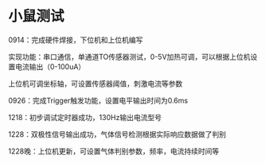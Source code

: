 # 小鼠测试

0914：完成硬件焊接，下位机和上位机编写

实现功能：串口通信，单通道TO传感器测试，0-5V加热可调，可以根据上位机设置电流输出（0-100uA）

上位机可调坐标轴，可设置传感器阈值，刺激电流等参数

0926：完成Trigger触发功能，设置电平输出时间为0.6ms

1218：初步调试定时器成功，130Hz输出电流型号

1228：双极性信号输出成功，气体信号检测根据实际响应数据做了判别

1228晚：上位机更新，可设置气体判别参数，频率，电流持续时间等